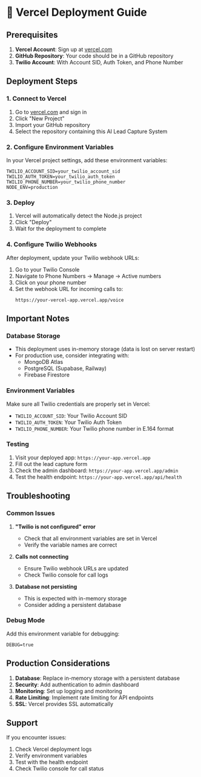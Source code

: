 # 🚀 Vercel Deployment Guide

## Prerequisites

1. **Vercel Account**: Sign up at [vercel.com](https://vercel.com)
2. **GitHub Repository**: Your code should be in a GitHub repository
3. **Twilio Account**: With Account SID, Auth Token, and Phone Number

## Deployment Steps

### 1. Connect to Vercel

1. Go to [vercel.com](https://vercel.com) and sign in
2. Click "New Project"
3. Import your GitHub repository
4. Select the repository containing this AI Lead Capture System

### 2. Configure Environment Variables

In your Vercel project settings, add these environment variables:

```
TWILIO_ACCOUNT_SID=your_twilio_account_sid
TWILIO_AUTH_TOKEN=your_twilio_auth_token
TWILIO_PHONE_NUMBER=your_twilio_phone_number
NODE_ENV=production
```

### 3. Deploy

1. Vercel will automatically detect the Node.js project
2. Click "Deploy"
3. Wait for the deployment to complete

### 4. Configure Twilio Webhooks

After deployment, update your Twilio webhook URLs:

1. Go to your Twilio Console
2. Navigate to Phone Numbers → Manage → Active numbers
3. Click on your phone number
4. Set the webhook URL for incoming calls to:
   ```
   https://your-vercel-app.vercel.app/voice
   ```

## Important Notes

### Database Storage
- This deployment uses in-memory storage (data is lost on server restart)
- For production use, consider integrating with:
  - MongoDB Atlas
  - PostgreSQL (Supabase, Railway)
  - Firebase Firestore

### Environment Variables
Make sure all Twilio credentials are properly set in Vercel:
- `TWILIO_ACCOUNT_SID`: Your Twilio Account SID
- `TWILIO_AUTH_TOKEN`: Your Twilio Auth Token  
- `TWILIO_PHONE_NUMBER`: Your Twilio phone number in E.164 format

### Testing
1. Visit your deployed app: `https://your-app.vercel.app`
2. Fill out the lead capture form
3. Check the admin dashboard: `https://your-app.vercel.app/admin`
4. Test the health endpoint: `https://your-app.vercel.app/api/health`

## Troubleshooting

### Common Issues

1. **"Twilio is not configured" error**
   - Check that all environment variables are set in Vercel
   - Verify the variable names are correct

2. **Calls not connecting**
   - Ensure Twilio webhook URLs are updated
   - Check Twilio console for call logs

3. **Database not persisting**
   - This is expected with in-memory storage
   - Consider adding a persistent database

### Debug Mode

Add this environment variable for debugging:
```
DEBUG=true
```

## Production Considerations

1. **Database**: Replace in-memory storage with a persistent database
2. **Security**: Add authentication to admin dashboard
3. **Monitoring**: Set up logging and monitoring
4. **Rate Limiting**: Implement rate limiting for API endpoints
5. **SSL**: Vercel provides SSL automatically

## Support

If you encounter issues:
1. Check Vercel deployment logs
2. Verify environment variables
3. Test with the health endpoint
4. Check Twilio console for call status
